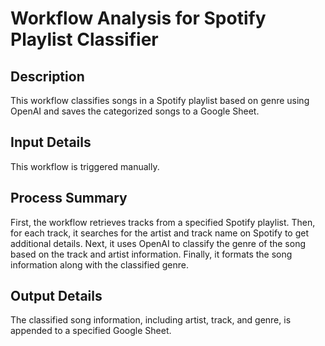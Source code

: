 # Workflow Analysis for Spotify Playlist Classifier

## Description
This workflow classifies songs in a Spotify playlist based on genre using OpenAI and saves the categorized songs to a Google Sheet.

## Input Details
This workflow is triggered manually.

## Process Summary
First, the workflow retrieves tracks from a specified Spotify playlist. Then, for each track, it searches for the artist and track name on Spotify to get additional details. Next, it uses OpenAI to classify the genre of the song based on the track and artist information. Finally, it formats the song information along with the classified genre.

## Output Details
The classified song information, including artist, track, and genre, is appended to a specified Google Sheet.
